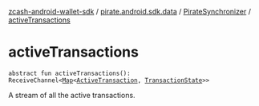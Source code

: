 [zcash-android-wallet-sdk](../../index.md) / [pirate.android.sdk.data](../index.md) / [PirateSynchronizer](index.md) / [activeTransactions](./active-transactions.md)

# activeTransactions

`abstract fun activeTransactions(): ReceiveChannel<`[`Map`](https://kotlinlang.org/api/latest/jvm/stdlib/kotlin.collections/-map/index.html)`<`[`ActiveTransaction`](../-active-transaction/index.md)`, `[`TransactionState`](../-transaction-state/index.md)`>>`

A stream of all the active transactions.

